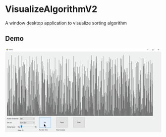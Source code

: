 # VisualizeAlgorithmV2
A window desktop application to visualize sorting algorithm
## Demo
![Demo](./sort.gif)
